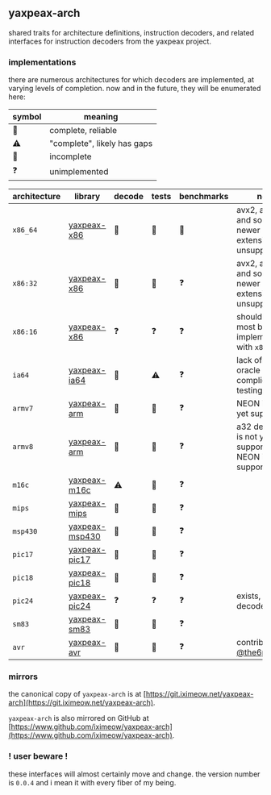 ## yaxpeax-arch

shared traits for architecture definitions, instruction decoders, and related interfaces for instruction decoders from the yaxpeax project.

### implementations

there are numerous architectures for which decoders are implemented, at varying levels of completion. now and in the future, they will be enumerated here:

| symbol | meaning |
| ------ | ------- |
| 🥳 | complete, reliable |
| ⚠️| "complete", likely has gaps |
| 🚧 | incomplete |
| ❓ | unimplemented |


| architecture | library | decode | tests | benchmarks | note |
| ------------ | ------- | ------ | ----- | ---------- | ---- |
| `x86_64` | [yaxpeax-x86](https://git.iximeow.net/yaxpeax-x86) | 🥳 | 🥳 | 🚧 | avx2, avx512, and some newer extensions unsupported |
| `x86:32` | [yaxpeax-x86](https://git.iximeow.net/yaxpeax-x86) | 🥳 | 🥳 | ❓ | avx2, avx512, and some newer extensions unsupported |
| `x86:16` | [yaxpeax-x86](https://git.iximeow.net/yaxpeax-x86) | ❓ | ❓ | ❓ | should share most but not all implementation with `x86:32` |
| `ia64` | [yaxpeax-ia64](https://git.iximeow.net/yaxpeax-ia64) | 🥳 | ⚠️ | ❓ | lack of a good oracle has complicated testing |
| `armv7` | [yaxpeax-arm](https://git.iximeow.net/yaxpeax-arm) | 🚧 | 🚧 | ❓ | NEON is not yet supported |
| `armv8` | [yaxpeax-arm](https://git.iximeow.net/yaxpeax-arm) | 🚧 | 🚧 | ❓ | a32 decoding is not yet supported, NEON is not supported |
| `m16c` | [yaxpeax-m16c](https://git.iximeow.net/yaxpeax-m16c) | ⚠️ | 🚧 | ❓ | |
| `mips` | [yaxpeax-mips](https://git.iximeow.net/yaxpeax-mips) | 🚧 | 🚧 | ❓ | |
| `msp430` | [yaxpeax-msp430](https://git.iximeow.net/yaxpeax-msp430) | 🚧 | 🚧 | ❓ | |
| `pic17` | [yaxpeax-pic17](https://git.iximeow.net/yaxpeax-pic17) | 🚧 | 🚧 | ❓ | |
| `pic18` | [yaxpeax-pic18](https://git.iximeow.net/yaxpeax-pic18) | 🚧 | 🚧 | ❓ | |
| `pic24` | [yaxpeax-pic24](https://git.iximeow.net/yaxpeax-pic24) | ❓ | ❓ | ❓ | exists, but only decodes `NOP` |
| `sm83` | [yaxpeax-sm83](https://git.iximeow.net/yaxpeax-sm83) | 🥳 | 🚧 | ❓ | |
| `avr` | [yaxpeax-avr](https://github.com/The6P4C/yaxpeax-avr) | 🥳 | 🚧 | ❓ | contributed by [@the6p4c](https://twitter.com/The6P4C)! |

### mirrors

the canonical copy of `yaxpeax-arch` is at [https://git.iximeow.net/yaxpeax-arch](https://git.iximeow.net/yaxpeax-arch).

`yaxpeax-arch` is also mirrored on GitHub at [https://www.github.com/iximeow/yaxpeax-arch](https://www.github.com/iximeow/yaxpeax-arch).

### ! user beware !
these interfaces will almost certainly move and change. the version number is `0.0.4` and i mean it with every fiber of my being.
